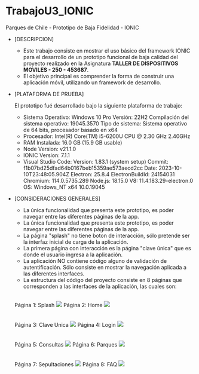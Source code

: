 # TrabajoU3_IONIC
Parques de Chile - Prototipo de Baja Fidelidad - IONIC
* [DESCRIPCION]
    * Este trabajo consiste en mostrar el uso básico del framework IONIC para el desarrollo de un prototipo funcional de baja calidad del proyecto realizado en
      la Asignatura **TALLER DE DISPOSITIVOS MOVILES - 250 - 453687**.
    * El objetivo principal es comprender la forma de construir una aplicación móvil, utilizando un framework de desarrollo.

* [PLATAFORMA DE PRUEBA]

  El prototipo fué desarrollado bajo la siguiente plataforma de trabajo: 
    *   Sistema Operativo: Windows 10 Pro
         Versión: 22H2
         Compilación del sistema operativo: 19045.3570
         Tipo de sistema: Sistema operativo de 64 bits, procesador basado en x64
    *   Procesador: Intel(R) Core(TM) i5-6200U CPU @ 2.30 GHz 2.40GHz
    *   RAM Instalada: 16.0 GB (15.9 GB usable)
    *   Node Version: v21.1.0
    *   IONIC Version: 7.1.1
    *   Visual Studio Code:
         Version: 1.83.1 (system setup)
         Commit: f1b07bd25dfad64b0167beb15359ae573aecd2cc
         Date: 2023-10-10T23:48:05.904Z
         Electron: 25.8.4
         ElectronBuildId: 24154031
         Chromium: 114.0.5735.289
         Node.js: 18.15.0
         V8: 11.4.183.29-electron.0
         OS: Windows_NT x64 10.0.19045
  
* [CONSIDERACIONES GENERALES]
  
    *   La única funcionalidad que presenta este prototipo, es poder navegar entre las diferentes páginas de la app.
    *   La única funcionalidad que presenta este prototipo, es poder navegar entre las diferentes páginas de la app.
    *   La página "splash" no tiene boton de interacción, sólo pretende ser la interfaz inicial de carga de la aplicación.
    *   La primera página con interacción es la página "clave única" que es donde el usuario ingresa a la aplicación.
    *   La aplicación NO contiene código alguno de validación de autentificación. Sólo consiste en mostrar la navegación aplicada a las diferentes interfaces.
    *   La estructura del código del proyecto consiste en 8 páginas que corresponden a las interfaces de la aplicación, las cuales son:
    <br />  
      
    Página 1: Splash [![](TrabajoU3/src/assets/screens/splash.png)](#readme)  Página 2: Home [![](TrabajoU3/src/assets/screens/home.png)](#readme)     <br />  
     <br /> Página 3: Clave Unica [![](TrabajoU3/src/assets/screens/clave_unica.png)](#readme)  Página 4: Login [![](TrabajoU3/src/assets/screens/login.png)](#readme)     <br />  
     <br /> Página 5: Consultas [![](TrabajoU3/src/assets/screens/consulta.png)](#readme)  Página 6: Parques [![](TrabajoU3/src/assets/screens/consulta_parques.png)](#readme)     <br />  
     <br /> Página 7: Sepultaciones [![](TrabajoU3/src/assets/screens/consulta_sepultacion.png)](#readme)  Página 8: FAQ [![](TrabajoU3/src/assets/screens/faq.png)](#readme)  
    
      
